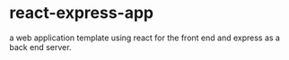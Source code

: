# react-express-app
a web application template using react for the front end and express as a back end server.
